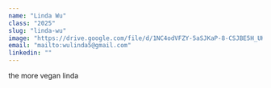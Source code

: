 ```yaml
---
name: "Linda Wu"
class: "2025"
slug: "linda-wu"
image: "https://drive.google.com/file/d/1NC4odVFZY-5aSJKaP-8-CSJBE5H_UKNG/view?usp=drive_link"
email: "mailto:wulinda5@gmail.com"
linkedin: ""
---
```

the more vegan linda
